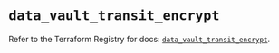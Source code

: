 # `data_vault_transit_encrypt`

Refer to the Terraform Registry for docs: [`data_vault_transit_encrypt`](https://registry.terraform.io/providers/hashicorp/vault/4.0.0/docs/data-sources/transit_encrypt).

